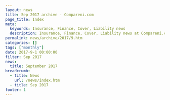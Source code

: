 ```yaml
---
layout: news
title: Sep 2017 archive - Compareni.com
page_title: Index
meta:
  keywords: Insurance, Finance, Cover, Liability news
  description: Insurance, Finance, Cover, Liability news at Compareni.com
permalink: news/archive/2017/9.htm
categories: []
tags: ["monthly"]
date: 2017-9-1 00:00:00
filter: Sep 2017
news:
  title: September 2017
breadcrumb:
  - title: News
    url: /news/index.htm
  - title: Sep 2017
footer: 1
---
```


